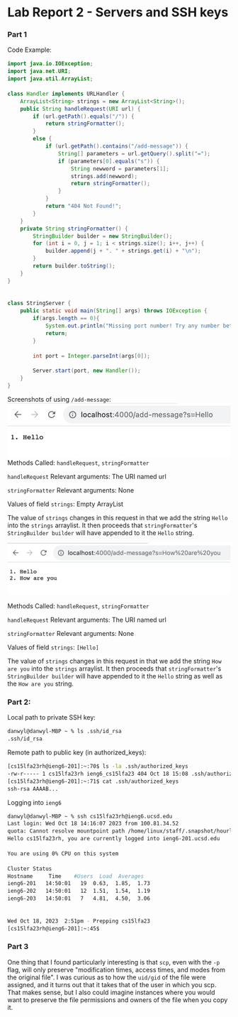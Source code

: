 # Lab Report 2 - Servers and SSH keys

### Part 1

Code Example:
``` java
import java.io.IOException;
import java.net.URI;
import java.util.ArrayList;

class Handler implements URLHandler {
    ArrayList<String> strings = new ArrayList<String>();
    public String handleRequest(URI url) {
        if (url.getPath().equals("/")) {
            return stringFormatter();
        }
        else {
            if (url.getPath().contains("/add-message")) {
                String[] parameters = url.getQuery().split("=");
                if (parameters[0].equals("s")) {
                    String newword = parameters[1];
                    strings.add(newword);
                    return stringFormatter();
                }
            }
            return "404 Not Found!";
        }
    }
    private String stringFormatter() {
        StringBuilder builder = new StringBuilder();
        for (int i = 0, j = 1; i < strings.size(); i++, j++) {
            builder.append(j + ". " + strings.get(i) + "\n");
        }
        return builder.toString();
    }
}


class StringServer {
    public static void main(String[] args) throws IOException {
        if(args.length == 0){
            System.out.println("Missing port number! Try any number between 1024 to 49151");
            return;
        }

        int port = Integer.parseInt(args[0]);

        Server.start(port, new Handler());
    }
}
```

Screenshots of using `/add-message`:
![Image](images/stringserver.png)
Methods Called:
`handleRequest`, `stringFormatter`

`handleRequest` Relevant arguments: The URI named url

`stringFormatter` Relevant arguments: None

Values of field `strings`: Empty ArrayList

The value of `strings` changes in this request in that we add the string `Hello` into the `strings` arraylist.
It then proceeds that `stringFormatter`'s `StringBuilder builder` will have appended to it the `Hello` string.


![Image](images/stringserver2.png)

Methods Called:
`handleRequest`, `stringFormatter`

`handleRequest` Relevant arguments: The URI named url

`stringFormatter` Relevant arguments: None

Values of field `strings`: `[Hello]`

The value of `strings` changes in this request in that we add the string `How are you` into the `strings` arraylist.
It then proceeds that `stringFormatter`'s `StringBuilder builder` will have appended to it the `Hello` string as well as the `How are you` string.

### Part 2:
Local path to private SSH key:
```bash
danwyl@danwyl-MBP ~ % ls .ssh/id_rsa
.ssh/id_rsa
```
Remote path to public key (in authorized_keys):
```bash
[cs15lfa23rh@ieng6-201]:~:70$ ls -la .ssh/authorized_keys 
-rw-r----- 1 cs15lfa23rh ieng6_cs15lfa23 404 Oct 18 15:08 .ssh/authorized_keys
[cs15lfa23rh@ieng6-201]:~:71$ cat .ssh/authorized_keys 
ssh-rsa AAAAB...
```
Logging into `ieng6`
```bash
danwyl@danwyl-MBP ~ % ssh cs15lfa23rh@ieng6.ucsd.edu
Last login: Wed Oct 18 14:16:07 2023 from 100.81.34.52
quota: Cannot resolve mountpoint path /home/linux/staff/.snapshot/hourly.2023-10-03_0801: Stale file handle
Hello cs15lfa23rh, you are currently logged into ieng6-201.ucsd.edu

You are using 0% CPU on this system

Cluster Status 
Hostname     Time    #Users  Load  Averages  
ieng6-201   14:50:01   19  0.63,  1.85,  1.73
ieng6-202   14:50:01   12  1.51,  1.54,  1.19
ieng6-203   14:50:01   7   4.81,  4.50,  3.06

 
Wed Oct 18, 2023  2:51pm - Prepping cs15lfa23
[cs15lfa23rh@ieng6-201]:~:45$ 
```

### Part 3
One thing that I found particularly interesting is that `scp`, even with the `-p` flag, will only preserve "modification times, access times, and modes from the original file". I was curious as to how the `uid/gid` of the file were assigned, and it turns out that it takes that of the user in which you scp. That makes sense, but I also could imagine instances where you would want to preserve the file permissions and owners of the file when you copy it.

